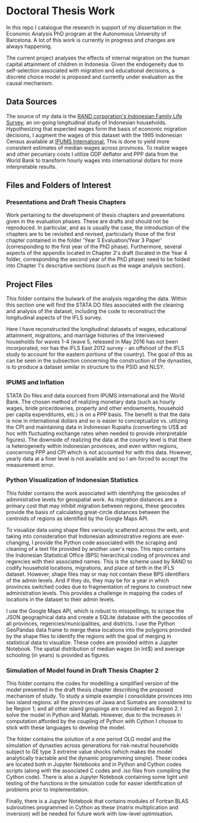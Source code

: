 # Doctoral Thesis Work

In this repo I catalogue the research in support of my dissertation in the Economic Analysis PhD program at the Autonomous University of Barcelona. A lot of this work is currently in progress and changes are always happening.

The current project analyses the effects of internal migration on the human capital attainment of children in Indonesia. Given the endogeneity due to self-selection associated with migration and educational decisions, a discrete choice model is proposed and currently under evaluation as the causal mechanism.

## Data Sources
The source of my data is the [RAND corporation's Indonesian Family Life Survey](http://www.rand.org/labor/FLS/IFLS.html), an on-going longitudinal study of Indonesian households. Hypothesizing that expected wages form the basis of economic migration decisions, I augment the wages of this dataset with the 1995 Indonesian Census available at [IPUMS International.](https://international.ipums.org/international) This is done to yield more consistent estimates of median wages across provinces. To realize wages and other pecuniary costs I utilize GDP deflator and PPP data from the World Bank to transform hourly wages into international dollars for more interpretable results.

## Files and Folders of Interest

### Presentations and Draft Thesis Chapters

Work pertaining to the development of thesis chapters and presentations given in the evaluation phases. These are drafts and should not be reproduced. In particular, and as is usually the case, the introduction of the chapters are to be revisited and revised, particularly those of the first chapter contained in the folder 'Year 3 Evaluation/Year 3 Paper' (corresponding to the first year of the PhD phase). Furthermore, several aspects of the appendix located in Chapter 2's draft (located in the Year 4 folder, corresponding the second year of the PhD phase) need to be folded into Chapter 1's descriptive sections (such as the wage analysis section). 

## Project Files

This folder contains the bulwark of the analysis regarding the data. Within this section one will find the STATA DO files associated with the cleaning and analysis of the dataset, including the code to reconstruct the longitudinal aspects of the IFLS survey. 

Here I have reconstructed the longitudinal datasets of wages, educational attainment, migrations, and marriage histories of the interviewed households for waves 1-4 (wave 5, released in May 2016 has not been incorporated, nor has the IFLS East 2012 survey - an offshoot of the IFLS study to account for the eastern portions of the country). The goal of this as can be seen in the subsection concerning the construction of the dynasties, is to produce a dataset similar in structure to the PSID and NLSY. 

### IPUMS and Inflation

STATA Do files and data sourced from IPUMS international and the World Bank. The chosen method of realizing monetary data (such as hourly wages, bride price/dowries, property and other endowments, household per capita expenditures, etc.) is on a PPP basis. The benefit is that the data is now in international dollars and so is easier to conceptualize vs. utilizing the CPI and maintaining data in Indonesian Rupiahs (converting to US$ ad hoc with fluctuating exchange rates when needed to provide interpretable figures). The downside of realizing the data at the country level is that there is heterogeneity within Indonesian provinces, and even within regions, concerning PPP and CPI which is not accounted for with this data. However, yearly data at a finer level is not available and so I am forced to accept the measurement error. 

### Python Visualization of Indonesian Statistics

This folder contains the work associated with identifying the geocodes of administrative levels for geospatial work. As migration distances are a primary cost that may inhibit migration between regions, these geocodes provide the basis of calculating great-circle distances between the centroids of regions as identified by the Google Maps API. 

To visualize data using shape files variously scattered across the web, and taking into consideration that Indonesian administrative regions are ever-changing, I provide the Python code associated with the scraping and cleaning of a text file provided by another user's repo. This repo contains the Indonesian Statistical Office (BPS) hierarchical coding of provinces and regencies with their associated names. This is the scheme used by RAND to codify household locations, migrations, and place of birth in the IFLS dataset. However, shape files may or may not contain these BPS identifiers of the admin levels. And if they do, they may be for a year in which provinces switched codes due to fragmentation of regions to construct new administration levels. This provides a challenge in mapping the codes of locations in the dataset to their admin levels. 

I use the Google Maps API, which is robust to misspellings, to scrape the JSON geographical data and create a SQLite database with the geocodes of all provinces, regencies/municipalities, and districts. I use the Python GeoPandas data frame to merge these locations into the polygons provided by the shape files to identify the regions with the goal of merging in statistical data to visualize. These codes are provided within a Jupyter Notebook. The spatial distribution of median wages (in Int$) and average schooling (in years) is provided as figures.

### Simulation of Model found in Draft Thesis Chapter 2

This folder contains the codes for modelling a simplified version of the model presented in the draft thesis chapter describing the proposed mechanism of study. To study a simple example I consolidate provinces into two island regions: all the provinces of Jawa and Sumatra are considered to be Region 1; and all other island groupings are considered as Region 2. I solve the model in Python and Matlab. However, due to the increases in computation afforded by the coupling of Python with Cython I choose to stick with these languages to develop the model.

The folder contains the solution of a one period OLG model and the simulation of dynasties across generations for risk-neutral households subject to GE type 3 extreme value shocks (which makes the model analytically tractable and the dynamic programming simple). These codes are located both in Jupyter Notebooks and in Python and Cython codes scripts (along with the associated C codes and .iso files from compiling the Cython code). There is also a Jupyter Notebook containing some light unit testing of the functions in the simulation code for easier identification of problems prior to implementation. 

Finally, there is a Jupyter Notebook that contains modules of Fortran BLAS subroutines programmed in Cython as these (matrix multiplication and inversion) will be needed for future work with low-level optimisation.

